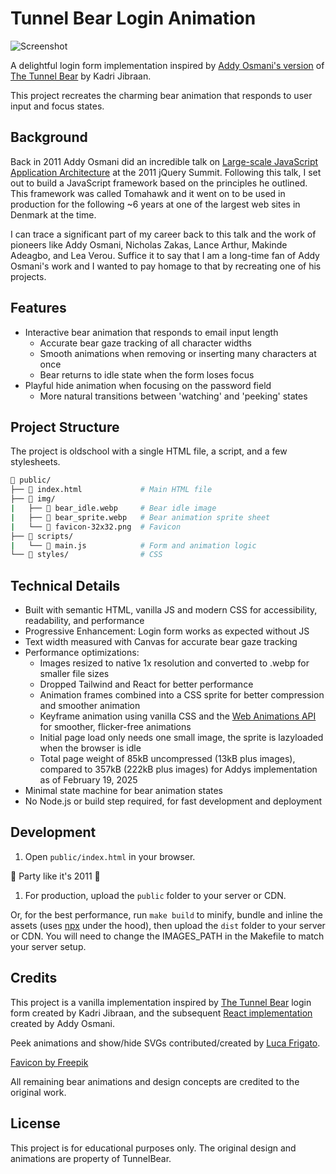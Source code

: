 # Tunnel Bear Login Animation

![Screenshot](https://jensroland.com/projects/bear/screenshot.jpg)

A delightful login form implementation inspired by [Addy Osmani's version](https://github.com/addyosmani/tunnel-bear-login) of [The Tunnel Bear](https://www.tunnelbear.com/account/login) by Kadri Jibraan.

This project recreates the charming bear animation that responds to user input and focus states.

## Background

Back in 2011 Addy Osmani did an incredible talk on [Large-scale JavaScript Application Architecture](https://addyosmani.com/blog/large-scale-javascript-application-architecture/) at the 2011 jQuery Summit. Following this talk, I set out to build a JavaScript framework based on the principles he outlined. This framework was called Tomahawk and it went on to be used in production for the following ~6 years at one of the largest web sites in Denmark at the time.

I can trace a significant part of my career back to this talk and the work of pioneers like Addy Osmani, Nicholas Zakas, Lance Arthur, Makinde Adeagbo, and Lea Verou. Suffice it to say that I am a long-time fan of Addy Osmani's work and I wanted to pay homage to that by recreating one of his projects.

## Features

- Interactive bear animation that responds to email input length
  - Accurate bear gaze tracking of all character widths
  - Smooth animations when removing or inserting many characters at once
  - Bear returns to idle state when the form loses focus
- Playful hide animation when focusing on the password field
  - More natural transitions between 'watching' and 'peeking' states

## Project Structure

The project is oldschool with a single HTML file, a script, and a few stylesheets.

```sh
📁 public/
├── 📄 index.html             # Main HTML file
├── 📁 img/
|   ├── 🐻 bear_idle.webp     # Bear idle image
|   ├── 🐻 bear_sprite.webp   # Bear animation sprite sheet
|   └── 🐻 favicon-32x32.png  # Favicon
├── 📁 scripts/
|   └── 📄 main.js            # Form and animation logic
└── 📁 styles/                # CSS
```


## Technical Details

- Built with semantic HTML, vanilla JS and modern CSS for accessibility, readability, and performance
- Progressive Enhancement: Login form works as expected without JS
- Text width measured with Canvas for accurate bear gaze tracking
- Performance optimizations:
  - Images resized to native 1x resolution and converted to .webp for smaller file sizes
  - Dropped Tailwind and React for better performance
  - Animation frames combined into a CSS sprite for better compression and smoother animation
  - Keyframe animation using vanilla CSS and the [Web Animations API](https://developer.mozilla.org/en-US/docs/Web/API/Web_Animations_API) for smoother, flicker-free animations
  - Initial page load only needs one small image, the sprite is lazyloaded when the browser is idle
  - Total page weight of 85kB uncompressed (13kB plus images), compared to 357kB (222kB plus images) for Addys implementation as of February 19, 2025
- Minimal state machine for bear animation states
- No Node.js or build step required, for fast development and deployment

## Development

1. Open `public/index.html` in your browser.

🍾 Party like it's 2011 🍾

1. For production, upload the `public` folder to your server or CDN.

Or, for the best performance, run `make build` to minify, bundle and inline the assets (uses [npx](https://docs.npmjs.com/cli/v8/commands/npx) under the hood), then upload the `dist` folder to your server or CDN. You will need to change the IMAGES_PATH in the Makefile to match your server setup.

## Credits

This project is a vanilla implementation inspired by [The Tunnel Bear](https://www.tunnelbear.com/account/login) login form created by Kadri Jibraan, and the subsequent [React implementation](https://github.com/addyosmani/tunnel-bear-login) created by Addy Osmani.

Peek animations and show/hide SVGs contributed/created by [Luca Frigato](https://github.com/FrigaZzz).

<a href="https://www.freepik.com/icons/bear">Favicon by Freepik</a>

All remaining bear animations and design concepts are credited to the original work.

## License

This project is for educational purposes only. The original design and animations are property of TunnelBear.

